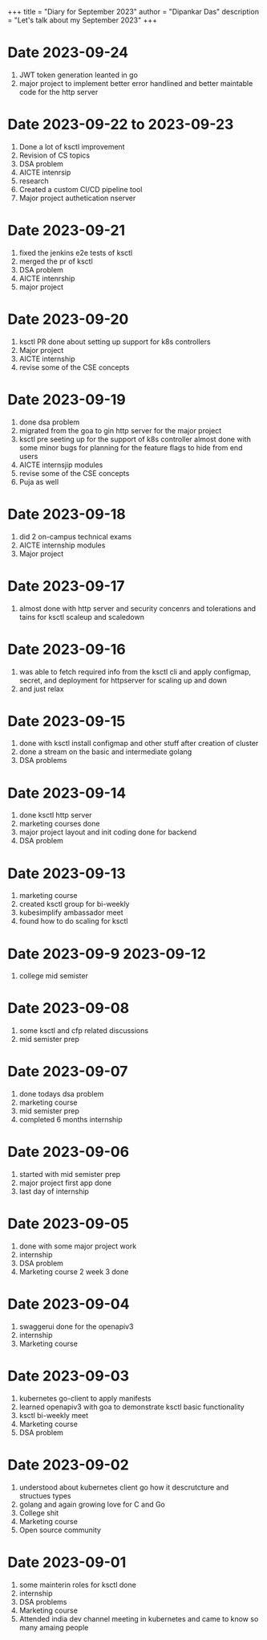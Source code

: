 +++
title = "Diary for September 2023"
author = "Dipankar Das"
description = "Let's talk about my September 2023"
+++

# Date 2023-09-24
1. JWT token generation leanted in go
2. major project to implement better error handlined and better maintable code for the http server

# Date 2023-09-22 to 2023-09-23
1. Done a lot of ksctl improvement
2. Revision of CS topics
3. DSA problem
4. AICTE intenrsip 
5. research
6. Created a custom CI/CD pipeline tool
7. Major project authetication nserver

# Date 2023-09-21
1. fixed the jenkins e2e tests of ksctl
2. merged the pr of ksctl
3. DSA problem
4. AICTE intenrship
5. major project

# Date 2023-09-20
1. ksctl PR done about setting up support for k8s controllers
2. Major project
3. AICTE internship
4. revise some of the CSE concepts

# Date 2023-09-19
1. done dsa problem
2. migrated from the goa to gin http server for the major project
3. ksctl pre seeting up for the support of k8s controller almost done with some minor bugs for planning for the feature flags to hide from end users
4. AICTE internsjip modules
5. revise some of the CSE concepts
6. Puja as well

# Date 2023-09-18
1. did 2 on-campus technical exams
2. AICTE internship modules
3. Major project

# Date 2023-09-17
1. almost done with http server and security concenrs and tolerations and tains for ksctl scaleup and scaledown

# Date 2023-09-16
1. was able to fetch required info from the ksctl cli and apply configmap, secret, and deployment for httpserver for scaling up and down
2. and just relax

# Date 2023-09-15
1. done with ksctl install configmap and other stuff after creation of cluster
2. done a stream on the basic and intermediate golang
3. DSA problems

# Date 2023-09-14
1. done ksctl http server
2. marketing courses done
3. major project layout and init coding done for backend
4. DSA problem

# Date 2023-09-13
1. marketing course
2. created ksctl group for bi-weekly
3. kubesimplify ambassador meet
4. found how to do scaling for ksctl

# Date 2023-09-9 2023-09-12
1. college mid semister

# Date 2023-09-08
1. some ksctl and cfp related discussions
2. mid semister prep

# Date 2023-09-07
1. done todays dsa problem
2. marketing course
3. mid semister prep
4. completed 6 months internship

# Date 2023-09-06
1. started with mid semister prep
2. major project first app done
3. last day of internship

# Date 2023-09-05
1. done with some major project work
2. internship
3. DSA problem
4. Marketing course 2 week 3 done

# Date 2023-09-04
1. swaggerui done for the openapiv3
2. internship
3. Marketing course

# Date 2023-09-03
1. kubernetes go-client to apply manifests
2. learned openapiv3 with goa to demonstrate ksctl basic functionality
3. ksctl bi-weekly meet
4. Marketing course
5. DSA problem

# Date 2023-09-02
1. understood about kubernetes client go how it descrutcture and structues types
2. golang and again growing love for C and Go
3. College shit
4. Marketing course
5. Open source community

# Date 2023-09-01
1. some mainterin roles for ksctl done
2. internship
3. DSA problems
4. Marketing course
5. Attended india dev channel meeting in kubernetes and came to know so many amaing people

